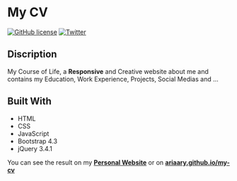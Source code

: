 # My CV
[![GitHub license](https://img.shields.io/github/license/AriaaRy/My-CV?color=default&label=License)](https://github.com/AriaaRy/My-CV/blob/master/LICENSE) [![Twitter](https://img.shields.io/twitter/url?color=default&label=Twitter&logo=twitter&logoColor=default&style=social&url=https%3A%2F%2Ftwitter.com%2Fintent%2Ffollow%3Fscreen_name%3DAriaa_Ry)](https://twitter.com/intent/follow?screen_name=Ariaa_Ry)

## Discription
My Course of Life, a **Responsive** and Creative website about me and contains my Education, Work Experience, Projects, Social Medias and ...

## Built With
* HTML
* CSS
* JavaScript
* Bootstrap 4.3
* jQuery 3.4.1

You can see the result on my **[Personal Website](https://ariary.ir)** or on **[ariaary.github.io/my-cv](https://ariaary.github.io/my-cv/)**
